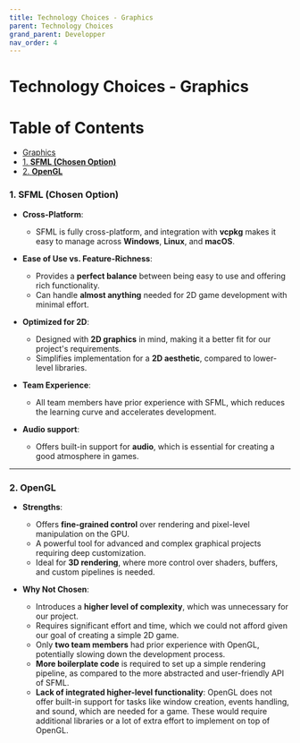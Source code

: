 ```yaml
---
title: Technology Choices - Graphics
parent: Technology Choices
grand_parent: Developper
nav_order: 4
---
```

# Technology Choices - Graphics

Table of Contents
=================

   * [Graphics](#graphics)
   * [1. **SFML (Chosen Option)**](#1-sfml-chosen-option)
   * [2. **OpenGL**](#2-opengl)

### 1. **SFML (Chosen Option)**

- **Cross-Platform**:  
  - SFML is fully cross-platform, and integration with **vcpkg** makes it easy to manage across **Windows**, **Linux**, and **macOS**.  

- **Ease of Use vs. Feature-Richness**:  
  - Provides a **perfect balance** between being easy to use and offering rich functionality.  
  - Can handle **almost anything** needed for 2D game development with minimal effort.  

- **Optimized for 2D**:  
  - Designed with **2D graphics** in mind, making it a better fit for our project's requirements.  
  - Simplifies implementation for a **2D aesthetic**, compared to lower-level libraries.  

- **Team Experience**:  
  - All team members have prior experience with SFML, which reduces the learning curve and accelerates development.  

- **Audio support**:  
  - Offers built-in support for **audio**, which is essential for creating a good atmosphere in games.

---

### 2. **OpenGL**

- **Strengths**:  
  - Offers **fine-grained control** over rendering and pixel-level manipulation on the GPU.  
  - A powerful tool for advanced and complex graphical projects requiring deep customization.  
  - Ideal for **3D rendering**, where more control over shaders, buffers, and custom pipelines is needed.  

- **Why Not Chosen**:  
  - Introduces a **higher level of complexity**, which was unnecessary for our project.
  - Requires significant effort and time, which we could not afford given our goal of creating a simple 2D game.  
  - Only **two team members** had prior experience with OpenGL, potentially slowing down the development process.  
  - **More boilerplate code** is required to set up a simple rendering pipeline, as compared to the more abstracted and user-friendly API of SFML.  
  - **Lack of integrated higher-level functionality**: OpenGL does not offer built-in support for tasks like window creation, events handling, and sound, which are needed for a game. These would require additional libraries or a lot of extra effort to implement on top of OpenGL.  






